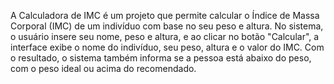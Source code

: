 A Calculadora de IMC é um projeto que permite calcular o Índice de Massa Corporal (IMC) de um indivíduo com base no seu peso e altura. 
No sistema, o usuário insere seu nome, peso e altura, e ao clicar no botão "Calcular", a interface exibe o nome do indivíduo, seu peso, 
altura e o valor do IMC. Com o resultado, o sistema também informa se a pessoa está abaixo do peso, com o peso ideal ou acima do recomendado.
